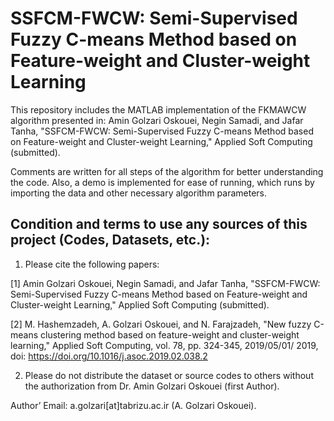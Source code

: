 # SSFCM-FWCW: Semi-Supervised Fuzzy C-means Method based on Feature-weight and Cluster-weight Learning

This repository includes the MATLAB implementation of the FKMAWCW algorithm presented in:
Amin Golzari Oskouei, Negin Samadi, and Jafar Tanha, "SSFCM-FWCW: Semi-Supervised Fuzzy C-means Method based on Feature-weight and Cluster-weight Learning," Applied Soft Computing (submitted).

Comments are written for all steps of the algorithm for better understanding the code. Also, a demo is implemented for ease of running, which runs by importing the data and other necessary algorithm parameters.

## Condition and terms to use any sources of this project (Codes, Datasets, etc.):

1) Please cite the following papers:

[1] Amin Golzari Oskouei, Negin Samadi, and Jafar Tanha, "SSFCM-FWCW: Semi-Supervised Fuzzy C-means Method based on Feature-weight and Cluster-weight Learning," Applied Soft Computing (submitted).

[2] M. Hashemzadeh, A. Golzari Oskouei, and N. Farajzadeh, "New fuzzy C-means clustering method based on feature-weight and cluster-weight learning," Applied Soft Computing, vol. 78, pp. 324-345, 2019/05/01/ 2019, doi: https://doi.org/10.1016/j.asoc.2019.02.038.2

2) Please do not distribute the dataset or source codes to others without the authorization from Dr. Amin Golzari Oskouei (first Author).

Author’ Email: a.golzari[at]tabrizu.ac.ir (A. Golzari Oskouei).

